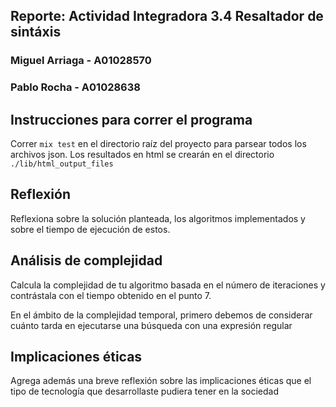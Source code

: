## Reporte: Actividad Integradora 3.4 Resaltador de sintáxis

### Miguel Arriaga - A01028570

### Pablo Rocha - A01028638

## Instrucciones para correr el programa

Correr `mix test` en el directorio raíz del proyecto para parsear todos los archivos json. Los resultados en html se crearán en el directorio `./lib/html_output_files`

## Reflexión 

Reflexiona sobre la solución planteada, los algoritmos implementados y sobre el tiempo de ejecución de estos.

## Análisis de complejidad

Calcula la complejidad de tu algoritmo basada en el número de iteraciones y contrástala con el tiempo obtenido en el punto 7.

En el ámbito de la complejidad temporal, primero debemos de considerar cuánto tarda en ejecutarse una búsqueda con una expresión regular 

## Implicaciones éticas

Agrega además una breve reflexión sobre las implicaciones éticas que el tipo de tecnología que desarrollaste pudiera tener en la sociedad